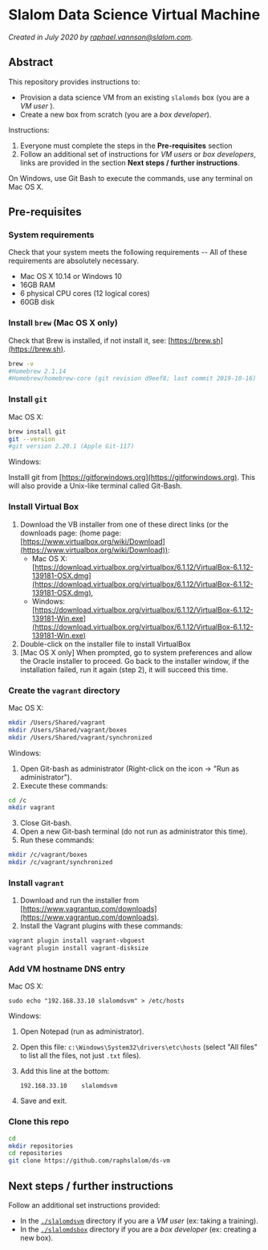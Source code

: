 # Slalom Data Science Virtual Machine

_Created in July 2020 by [raphael.vannson@slalom.com](mailto:raphael.vannson@slalom.com?subject=[Data%20Science%20VM])._




## Abstract

This repository provides instructions to:

 * Provision a data science VM from an existing `slalomds` box (you are a _VM user_ ).
 * Create a new box from scratch (you are a _box developer_).


Instructions:

 1. Everyone must complete the steps in the **Pre-requisites** section
 2. Follow an additional set of instructions for *VM users* or *box developers*,  links are provided in the section **Next steps / further instructions**.


On Windows, use Git Bash to execute the commands, use any terminal on Mac OS X.



## Pre-requisites


### System requirements
Check that your system meets the following requirements -- All of these requirements are absolutely necessary.

 * Mac OS X 10.14 or Windows 10
 * 16GB RAM
 * 6 physical CPU cores (12 logical  cores)
 * 60GB disk



### Install `brew` (Mac OS X only)

Check that Brew is installed, if not install it, see: [https://brew.sh](https://brew.sh).

```bash
brew -v
#Homebrew 2.1.14
#Homebrew/homebrew-core (git revision d9eef8; last commit 2019-10-16)
```


### Install `git`

Mac OS X:

```bash
brew install git
git --version
#git version 2.20.1 (Apple Git-117)
```

Windows:

Installl git from [https://gitforwindows.org](https://gitforwindows.org).
This will also provide a Unix-like terminal called Git-Bash.



### Install Virtual Box

 1. Download the VB installer from one of these direct links (or the downloads page: (home page: [https://www.virtualbox.org/wiki/Download](https://www.virtualbox.org/wiki/Download)): 
    * Mac OS X: [https://download.virtualbox.org/virtualbox/6.1.12/VirtualBox-6.1.12-139181-OSX.dmg](https://download.virtualbox.org/virtualbox/6.1.12/VirtualBox-6.1.12-139181-OSX.dmg),
    * Windows: [https://download.virtualbox.org/virtualbox/6.1.12/VirtualBox-6.1.12-139181-Win.exe](https://download.virtualbox.org/virtualbox/6.1.12/VirtualBox-6.1.12-139181-Win.exe)
 2. Double-click on the installer file to install VirtualBox
 3. [Mac OS X only] When prompted, go  to system preferences and allow the Oracle installer to proceed. Go back to the installer window, if the installation failed, run it again (step 2), it will succeed this time.



### Create the `vagrant` directory

Mac OS X:

```bash
mkdir /Users/Shared/vagrant
mkdir /Users/Shared/vagrant/boxes
mkdir /Users/Shared/vagrant/synchronized
```

Windows:

 1. Open Git-bash as administrator (Right-click on the icon -> "Run as administrator").
 2. Execute these commands:
 
 ```bash
 cd /c
 mkdir vagrant
 ```
 3. Close Git-bash.
 4. Open a new Git-bash terminal (do not run as administrator this time).
 5. Run these commands:

 ```bash
 mkdir /c/vagrant/boxes
 mkdir /c/vagrant/synchronized
 ```



### Install `vagrant`
 
 1. Download and run the installer from [https://www.vagrantup.com/downloads](https://www.vagrantup.com/downloads).
 2. Install the Vagrant plugins with these commands:

```bash
vagrant plugin install vagrant-vbguest
vagrant plugin install vagrant-disksize
```



### Add VM hostname DNS entry

Mac OS X:

```
sudo echo "192.168.33.10 slalomdsvm" > /etc/hosts
```


Windows:


1. Open Notepad (run as administrator).
2. Open this file: `c:\Windows\System32\drivers\etc\hosts` (select "All files" to list all the files, not just `.txt` files).
3. Add this line at the bottom:

   ```
   192.168.33.10	slalomdsvm
   ```
4. Save and exit.



### Clone this repo

```bash
cd
mkdir repositories
cd repositories
git clone https://github.com/raphslalom/ds-vm
```


## Next steps / further instructions

Follow an additional set instructions provided:

  * In the [`./slalomdsvm`](./slalomdsvm) directory if you are a _VM  user_ (ex: taking a training).
  * In the [`./slalomdsbox`](./slalomdsbox) directory if you are a _box developer_ (ex: creating a new box).
